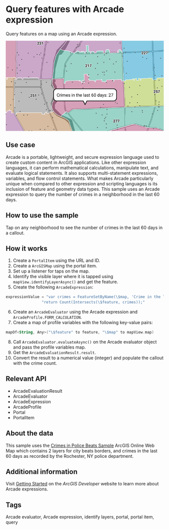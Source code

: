 # Query features with Arcade expression

Query features on a map using an Arcade expression.

![QueryFeaturesWithArcadeExpression](query-features-with-arcade-expression.png)

## Use case

Arcade is a portable, lightweight, and secure expression language used to create custom content in ArcGIS applications. Like other expression languages, it can perform mathematical calculations, manipulate text, and evaluate logical statements. It also supports multi-statement expressions, variables, and flow control statements. What makes Arcade particularly unique when compared to other expression and scripting languages is its inclusion of feature and geometry data types. This sample uses an Arcade expression to query the number of crimes in a neighborhood in the last 60 days.

## How to use the sample

Tap on any neighborhood to see the number of crimes in the last 60 days in a callout.

## How it works

1. Create a `PortalItem` using the URL and ID.
2. Create a `ArcGISMap` using the portal item.
3. Set up a listener for taps on the map.
4. Identify the visible layer where it is tapped using `mapView.identifyLayerAsync()` and get the feature.
5. Create the following `ArcadeExpression`:

```kotlin
expressionValue = "var crimes = FeatureSetByName(\$map, 'Crime in the last 60 days');\n"
                "return Count(Intersects(\$feature, crimes));"
```

6. Create an `ArcadeEvaluator` using the Arcade expression and `ArcadeProfile.FORM_CALCULATION`.
7. Create a map of profile variables with the following key-value pairs: 

```kotlin
mapOf<String, Any>("\$feature" to feature, "\$map" to mapView.map)
```

8. Call `ArcadeEvaluator.evaluateAsync()` on the Arcade evaluator object and pass the profile variables map.
9. Get the `ArcadeEvaluationResult.result`.
10. Convert the result to a numerical value (integer) and populate the callout with the crime count.

## Relevant API

* ArcadeEvaluationResult
* ArcadeEvaluator
* ArcadeExpression
* ArcadeProfile
* Portal
* PortalItem

## About the data

This sample uses the [Crimes in Police Beats Sample](https://www.arcgis.com/home/item.html?id=539d93de54c7422f88f69bfac2aebf7d) ArcGIS Online Web Map which contains 2 layers for city beats borders, and crimes in the last 60 days as recorded by the Rochester, NY police department.

## Additional information

Visit [Getting Started](https://developers.arcgis.com/arcade/) on the *ArcGIS Developer* website to learn more about Arcade expressions.

## Tags

Arcade evaluator, Arcade expression, identify layers, portal, portal item, query
